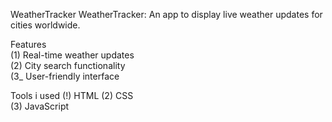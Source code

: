 WeatherTracker
WeatherTracker: An app to display live weather updates for cities worldwide.

 Features  
(1) Real-time weather updates  
(2) City search functionality  
(3_ User-friendly interface  

Tools i used
(!) HTML 
(2) CSS  
(3) JavaScript  
